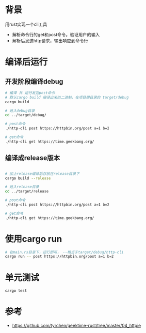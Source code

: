 
# 背景
用rust实现一个cli工具
* 解析命令行的get和post命令，验证用户的输入
* 解析后发送http请求，输出响应到命令行
  
# 编译后运行
## 开发阶段编译debug
```bash
# 编译 并 运行发送post命令
# 默认cargo build 编译出来的二进制，在项目根目录的 target/debug
cargo build 

# 进入debug目录
cd ../target/debug/

# post命令
./http-cli post https://httpbin.org/post a=1 b=2

# get命令
./http-cli get https://time.geekbang.org/

```

## 编译成release版本
```bash

# 加上release编译后存放在release目录下
cargo build --release

# 进入release目录
cd ../target/release

# post命令
./http-cli post https://httpbin.org/post a=1 b=2

# get命令
./http-cli get https://time.geekbang.org/

```
# 使用cargo run
```bash
# 在main.rs目录下，运行即可， --相当于target/debug/http-cli
cargo run -- post https://httpbin.org/post a=1 b=2
```

# 单元测试
```bash
cargo test
```

# 参考 
* https://github.com/tyrchen/geektime-rust/tree/master/04_httpie
